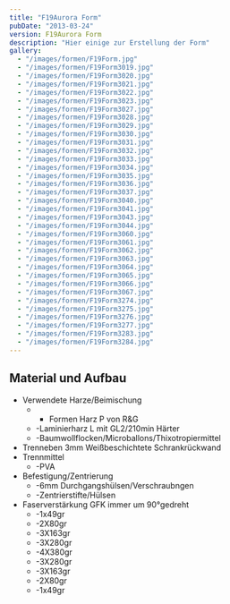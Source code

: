 ```yaml
---
title: "F19Aurora Form"
pubDate: "2013-03-24"
version: F19Aurora Form
description: "Hier einige zur Erstellung der Form"
gallery:
  - "/images/formen/F19Form.jpg"
  - "/images/formen/F19Form3019.jpg"
  - "/images/formen/F19Form3020.jpg"
  - "/images/formen/F19Form3021.jpg"
  - "/images/formen/F19Form3022.jpg"
  - "/images/formen/F19Form3023.jpg"
  - "/images/formen/F19Form3027.jpg"
  - "/images/formen/F19Form3028.jpg"
  - "/images/formen/F19Form3029.jpg"
  - "/images/formen/F19Form3030.jpg"
  - "/images/formen/F19Form3031.jpg"
  - "/images/formen/F19Form3032.jpg"
  - "/images/formen/F19Form3033.jpg"
  - "/images/formen/F19Form3034.jpg"
  - "/images/formen/F19Form3035.jpg"
  - "/images/formen/F19Form3036.jpg"
  - "/images/formen/F19Form3037.jpg"
  - "/images/formen/F19Form3040.jpg"
  - "/images/formen/F19Form3041.jpg"
  - "/images/formen/F19Form3043.jpg"
  - "/images/formen/F19Form3044.jpg"
  - "/images/formen/F19Form3060.jpg"
  - "/images/formen/F19Form3061.jpg"
  - "/images/formen/F19Form3062.jpg"
  - "/images/formen/F19Form3063.jpg"
  - "/images/formen/F19Form3064.jpg"
  - "/images/formen/F19Form3065.jpg"
  - "/images/formen/F19Form3066.jpg"
  - "/images/formen/F19Form3067.jpg"
  - "/images/formen/F19Form3274.jpg"
  - "/images/formen/F19Form3275.jpg"
  - "/images/formen/F19Form3276.jpg"
  - "/images/formen/F19Form3277.jpg"
  - "/images/formen/F19Form3283.jpg"
  - "/images/formen/F19Form3284.jpg"
---
```


## Material und Aufbau

- Verwendete Harze/Beimischung
  - - Formen Harz P von R&G
  - -Laminierharz L mit GL2/210min Härter
  - -Baumwollflocken/Microballons/Thixotropiermittel
- Trenneben 3mm Weißbeschichtete Schrankrückwand
- Trennmittel
  - -PVA
- Befestigung/Zentrierung
  - -6mm Durchgangshülsen/Verschraubngen
  - -Zentrierstifte/Hülsen
- Faserverstärkung GFK immer um 90°gedreht
  - -1x49gr
  - -2X80gr
  - -3X163gr
  - -3X280gr
  - -4X380gr
  - -3X280gr
  - -3X163gr
  - -2X80gr
  - -1x49gr
